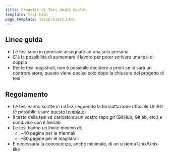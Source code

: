 ```yaml
---
title: Progetti di Tesi UniBG Seclab
template: tesi.html
page_template: tesiproject.html
---
```


## Linee guida

* Le tesi sono in generale assegnate ad una sola persona
* C'è la possibilità di aumentare il lavoro per poter scrivere una tesi di coppia
* Per le tesi magistrali, non è possibile decidere a priori se ci sarà un controrelatore,
  questo viene deciso solo dopo la chiusura del progetto di tesi

## Regolamento

* Le tesi vanno scritte in *LaTeX* seguendo la formattazione ufficiale UniBG (è possibile usare [questo template](https://github.com/micheleberetta98/unibg-thesis-template))
* Il testo della tesi va caricato su un vostro repo *git* (GitHub, Gitlab, etc.) e condiviso con il Seclab
* Le tesi hanno un limite minimo di:
  * ~40 pagine per le triennali
  * ~80 pagine per le magistrali
* È necessaria la conoscenza, anche minimale, di un sistema Unix/Unix-like

